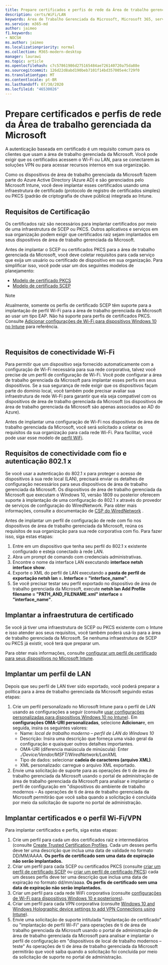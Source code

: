 ```yaml
---
title: Prepare certificados e perfis de rede da Área de trabalho gerenciada da Microsoft
description: certs/WiFi/LAN
keywords: Área de Trabalho Gerenciada da Microsoft, Microsoft 365, serviço, documentação
ms.service: m365-md
author: jaimeo
f1.keywords:
- NOCSH
ms.author: jaimeo
ms.localizationpriority: normal
ms.collection: M365-modern-desktop
manager: laurawi
ms.topic: article
ms.openlocfilehash: c7c57861986d275165484ae726140720a75da88e
ms.sourcegitcommit: 126d22d8abd190beb7101f14bd357005e4c729f0
ms.translationtype: MT
ms.contentlocale: pt-BR
ms.lasthandoff: 07/30/2020
ms.locfileid: "46530026"
---
```

# <a name="prepare-certificates-and-network-profiles-for-microsoft-managed-desktop"></a>Prepare certificados e perfis de rede da Área de trabalho gerenciada da Microsoft  
 
A autenticação baseada em certificado é um requisito comum para os clientes que usam a área de trabalho gerenciada da Microsoft. Você pode exigir que os certificados acessem o Wi-Fi ou LAN, para se conectarem às soluções VPN ou para acessar recursos internos em sua organização.   
 
Como os dispositivos de área de trabalho gerenciada da Microsoft fazem parte do Azure Active Directory (Azure AD) e são gerenciados pelo Microsoft Intune, você deve implantar esses certificados usando uma infraestrutura de certificado (protocolo de registro de certificados simples) ou PKCS (padrão de criptografia de chave pública) integrada ao Intune.    
 
## <a name="certificate-requirements"></a>Requisitos de Certificação 
 
Os certificados raiz são necessários para implantar certificados por meio de uma infraestrutura de SCEP ou PKCS. Outros aplicativos e serviços em sua organização podem exigir que certificados raiz sejam implantados em seus dispositivos de área de trabalho gerenciada da Microsoft.    
 
Antes de implantar o SCEP ou certificados PKCS para a área de trabalho gerenciada da Microsoft, você deve coletar requisitos para cada serviço que exija um usuário ou certificado de dispositivo em sua organização. Para simplificar isso, você pode usar um dos seguintes modelos de planejamento:  
 
- [Modelo de certificado PKCS](https://github.com/MicrosoftDocs/microsoft-365-docs/raw/public/microsoft-365/managed-desktop/get-ready/downloads/PKCS-certificate-template.xlsx) 
- [Modelo de certificado SCEP](https://github.com/MicrosoftDocs/microsoft-365-docs/raw/public/microsoft-365/managed-desktop/get-ready/downloads/SCEP-certificate-template.xlsx)

>[!NOTE]
>Atualmente, somente os perfis de certificado SCEP têm suporte para a implantação de perfil Wi-Fi para a área de trabalho gerenciada da Microsoft ao usar um tipo EAP. Não há suporte para perfis de certificados PKCS. Consulte [Adicionar configurações de Wi-Fi para dispositivos Windows 10 no Intune](https://docs.microsoft.com/intune/wi-fi-settings-windows) para referência.

  
## <a name="wi-fi-connectivity-requirements"></a>Requisitos de conectividade Wi-Fi

Para permitir que um dispositivo seja fornecido automaticamente com a configuração de Wi-Fi necessária para sua rede corporativa, talvez você precise de um perfil de configuração de Wi-Fi. Você pode configurar a área de trabalho gerenciada da Microsoft para implantar esses perfis em seus dispositivos. Se a sua segurança de rede exigir que os dispositivos façam parte do domínio local, você também pode precisar avaliar sua infraestrutura de rede Wi-Fi para garantir que ela seja compatível com os dispositivos de área de trabalho gerenciada da Microsoft (os dispositivos de área de trabalho gerenciada da Microsoft são apenas associados ao AD do Azure). 
 
Antes de implantar uma configuração de Wi-Fi nos dispositivos de área de trabalho gerenciada da Microsoft, você será solicitado a coletar os requisitos da sua organização para cada rede Wi-Fi. Para facilitar, você pode usar esse modelo de [perfil WiFi](https://github.com/MicrosoftDocs/microsoft-365-docs/raw/public/microsoft-365/managed-desktop/get-ready/downloads/WiFi-profile-template.xlsx).
 
 
## <a name="wired-connectivity-requirements-and-8021x-authentication"></a>Requisitos de conectividade com fio e autenticação 802.1 x 
 
Se você usar a autenticação do 802.1 x para proteger o acesso de dispositivos à sua rede local (LAN), precisará enviar os detalhes de configuração necessários para seus dispositivos de área de trabalho gerenciada da Microsoft. Os dispositivos de área de trabalho gerenciada da Microsoft que executam o Windows 10, versão 1809 ou posterior oferecem suporte à implantação de uma configuração do 802.1 x através do provedor de serviços de configuração do WiredNetwork. Para obter mais informações, consulte a documentação de [CSP do WiredNetwork](https://docs.microsoft.com/windows/client-management/mdm/wirednetwork-csp) . 
 
Antes de implantar um perfil de configuração de rede com fio nos dispositivos de área de trabalho gerenciada da Microsoft, reúna os requisitos de sua organização para sua rede corporativa com fio. Para fazer isso, siga estas etapas: 
 
 
1. Entre em um dispositivo que tenha seu perfil do 802.1 x existente configurado e esteja conectado à rede LAN.  
2. Abra um prompt de comando com credenciais administrativas. 
3. Encontre o nome da interface LAN executando **interface netsh interface show**. 
4. Exporte o XML do perfil de LAN executando a **pasta de perfil de exportação netsh lan =.  Interface = "interface_name"**. 
5. Se você precisar testar seu perfil exportado no dispositivo de área de trabalho gerenciada da Microsoft, execute **netsh lan Add Profile filename = "PATH_AND_FILENAME.xml" interface = "interface_name"**. 
 
 
## <a name="deploy-certificate-infrastructure"></a>Implantar a infraestrutura de certificado  
 
Se você já tiver uma infraestrutura de SCEP ou PKCS existente com o Intune e isso atender aos seus requisitos, você também poderá usá-lo para a área de trabalho gerenciada da Microsoft. Se nenhuma infraestrutura de SCEP ou PKCS já existir, você terá que preparar um.  
 
Para obter mais informações, consulte [configurar um perfil de certificado para seus dispositivos no Microsoft Intune](https://docs.microsoft.com/intune/certificates-configure). 
 
 
 
## <a name="deploy-a-lan-profile"></a>Implantar um perfil de LAN 
 
Depois que seu perfil de LAN tiver sido exportado, você poderá preparar a política para a área de trabalho gerenciada da Microsoft seguindo estas etapas:   
 
1. Crie um perfil personalizado no Microsoft Intune para o perfil de LAN usando as configurações a seguir (consulte [usar configurações personalizadas para dispositivos Windows 10 no Intune](https://docs.microsoft.com/intune/custom-settings-windows-10)). Em **configurações OMA-URI personalizadas**, selecione **Adicionar**e, em seguida, insira os seguintes valores: 
    - Name: *local de trabalho moderno – perfil de LAN do Windows 10* 
    - Descrição: Insira uma descrição que forneça uma visão geral da configuração e quaisquer outros detalhes importantes. 
    - OMA-URI (diferencia maiúscula de minúscula): Enter *./Device/Vendor/MSFT/WiredNetwork/LanXML*
    - Tipo de dados: selecionar **cadeia de caracteres (arquivo XML)**. 
    - XML personalizado: carregue o arquivo XML exportado.
2. Envie uma solicitação de suporte para as operações de ti de área de trabalho gerenciada da Microsoft usando o portal de administração de área de trabalho gerenciada da Microsoft para analisar e implantar o perfil de configuração em "dispositivos do ambiente de trabalho modernos – As operações de ti de área de trabalho gerenciada da Microsoft permitirão que você saiba quando a solicitação é concluída por meio da solicitação de suporte no portal de administração.
 
## <a name="deploy-certificates-and-wi-fivpn-profile"></a>Implantar certificados e o perfil Wi-Fi/VPN 
 
 
Para implantar certificados e perfis, siga estas etapas:

1. Crie um perfil para cada um dos certificados raiz e intermediários (consulte [Create Trusted Certification Profiles](https://docs.microsoft.com/intune/protect/certificates-configure#step-3-create-trusted-certificate-profiles). Cada um desses perfis deve ter uma descrição que inclua uma data de validade no formato DD/MM/AAAA. **Os perfis de certificado sem uma data de expiração não serão implantados.**
2. Criar um perfil para cada SCEP ou certificados PKCS (consulte [criar um perfil de certificado SCEP](https://docs.microsoft.com/intune/protect/certificates-scep-configure#create-a-scep-certificate-profile) ou [criar um perfil de certificado PKCS](https://docs.microsoft.com/intune/protect/certficates-pfx-configure#create-a-pkcs-certificate-profile)) cada um desses perfis deve ter uma descrição que inclua uma data de expiração no formato dd/mm/aaaa. **Os perfis de certificado sem uma data de expiração não serão implantados.**
3. Criar um perfil para cada rede WiFi corporativa (consulte [configurações de Wi-Fi para dispositivos Windows 10 e posteriores](https://docs.microsoft.com/intune/wi-fi-settings-windows)).
4. Criar um perfil para cada VPN corporativa (consulte [Windows 10 and Windows Holographic device settings to add VPN Connections using Intune](https://docs.microsoft.com/intune/vpn-settings-windows-10)).
5. Envie uma solicitação de suporte intitulada "implantação de certificado" ou "implantação de perfil Wi-Fi" para operações de ti de área de trabalho gerenciada da Microsoft usando o portal de administração de área de trabalho gerenciada da Microsoft para analisar e implantar o perfil de configuração em "dispositivos de local de trabalho modernos – teste" As operações de ti de área de trabalho gerenciada da Microsoft permitirão que você saiba quando a solicitação foi concluída por meio da solicitação de suporte no portal de administração. 
 
 
